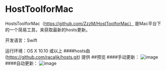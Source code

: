 # HostToolforMac
HostsToolforMac（https://github.com/ZzzM/HostToolforMac） 是Mac平台下的一个简易工具，来获取最新的hosts更新。

开发语言：Swift

运行环境：OS X 10.10 或以上
####hosts由 (https://github.com/racaljk/hosts.git) 提供
##预览
####手动更新：
![image](https://github.com/ZzzM/hosts/blob/master/hosts_tools/HostsToolforMac/Preview/manual.gif)
####自动更新：
![image](https://github.com/ZzzM/hosts/blob/master/hosts_tools/HostsToolforMac/Preview/automatic.gif)
